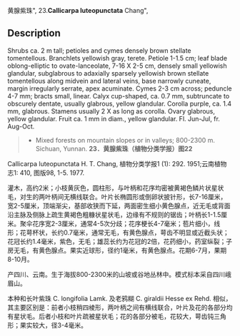 黄腺紫珠",
23.**Callicarpa luteopunctata** Chang",

## Description
Shrubs ca. 2 m tall; petioles and cymes densely brown stellate tomentellous. Branchlets yellowish gray, terete. Petiole 1-1.5 cm; leaf blade oblong-elliptic to ovate-lanceolate, 7-16 X   2-5 cm, densely small yellowish glandular, subglabrous to adaxially sparsely yellowish brown stellate tomentellous along midvein and lateral veins, base narrowly cuneate, margin irregularly serrate, apex acuminate. Cymes 2-3 cm across; peduncle 4-7 mm; bracts small, linear. Calyx cup-shaped, ca. 0.7 mm, subtruncate to obscurely dentate, usually glabrous, yellow glandular. Corolla purple, ca. 1.4 mm, glabrous. Stamens usually 2 X   as long as corolla. Ovary glabrous, yellow glandular. Fruit ca. 1 mm in diam., yellow glandular. Fl. Jun-Jul, fr. Aug-Oct.

> * Mixed forests on mountain slopes or in valleys; 800-2300 m. Sichuan, Yunnan.
**23．黄腺紫珠（植物分类学报）图22**

Callicarpa luteopunctata H. T. Chang, 植物分类学报1 (1): 292. 1951;云南植物志1: 410, 图版98, 1-5. 1977.

灌木，高约2米；小枝黄灰色，圆柱形，与叶柄和花序均密被黄褐色鳞片状星状毛，对生的两叶柄间无横线联合。叶片长椭圆形或倒卵状披针形，长7-16厘米，宽2-5厘米，顶端渐尖，基部收狭而下延，两面密生细小黄色腺点，近无毛或背面沿主脉及侧脉上疏生黄褐色粗糠状星状毛，边缘有不规则的锯齿；叶柄长1-1.5厘米。聚伞花序宽2-3厘米，通常4-5次分歧；花序梗长4-7毫米；苞片细小，线形；花萼杯状，长约0.7毫米，通常无毛，有黄色腺点，萼齿不明显或近截头状；花冠长约1.4毫米，紫色，无毛；雄蕊长约为花冠的2倍，花药细小，药室纵裂；子房无毛，有黄色腺点。果实近球形，径约1毫米，有黄色腺点。花期6-7月，果期8-10月。

产四川、云南。生于海拔800-2300米的山坡或谷地丛林中。模式标本采自四川峨眉山。

本种和长叶紫珠 C. longifolia Lamk. 及老鸦糊 C. giraldii Hesse ex Rehd. 相似，其主要区别是：前者小枝稍四棱形，两叶柄之间有横线联合，叶片及花的各部分均有星状毛。后者小枝和叶片疏被星状毛；花的各部分被毛，花较大，萼齿钝三角形；果实较大，径3-4毫米。
